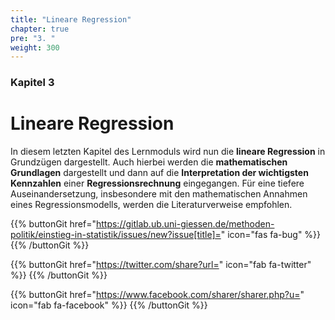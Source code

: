 ```yaml
---
title: "Lineare Regression"
chapter: true
pre: "3. "
weight: 300
---
```


### Kapitel 3

# Lineare Regression
In diesem letzten Kapitel des Lernmoduls wird nun die **lineare Regression** in Grundzügen dargestellt. Auch hierbei werden die **mathematischen Grundlagen** dargestellt und dann auf die **Interpretation der wichtigsten Kennzahlen** einer **Regressionsrechnung** eingegangen. Für eine tiefere Auseinandersetzung, insbesondere mit den mathematischen Annahmen eines Regressionsmodells, werden die Literaturverweise empfohlen.

{{% buttonGit href="https://gitlab.ub.uni-giessen.de/methoden-politik/einstieg-in-statistik/issues/new?issue[title]=" icon="fas fa-bug" %}} {{% /buttonGit %}} 

{{% buttonGit href="https://twitter.com/share?url=" icon="fab fa-twitter" %}} {{% /buttonGit %}}

{{% buttonGit href="https://www.facebook.com/sharer/sharer.php?u=" icon="fab fa-facebook" %}} {{% /buttonGit %}}